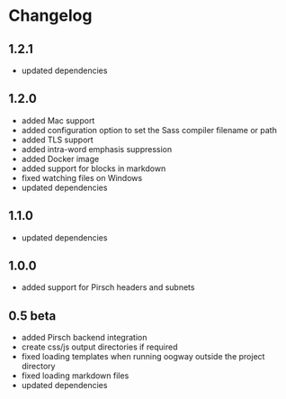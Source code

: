 # Changelog

## 1.2.1

* updated dependencies

## 1.2.0

* added Mac support
* added configuration option to set the Sass compiler filename or path
* added TLS support
* added intra-word emphasis suppression
* added Docker image
* added support for blocks in markdown
* fixed watching files on Windows
* updated dependencies

## 1.1.0

* updated dependencies

## 1.0.0

* added support for Pirsch headers and subnets

## 0.5 beta

* added Pirsch backend integration
* create css/js output directories if required
* fixed loading templates when running oogway outside the project directory
* fixed loading markdown files
* updated dependencies
